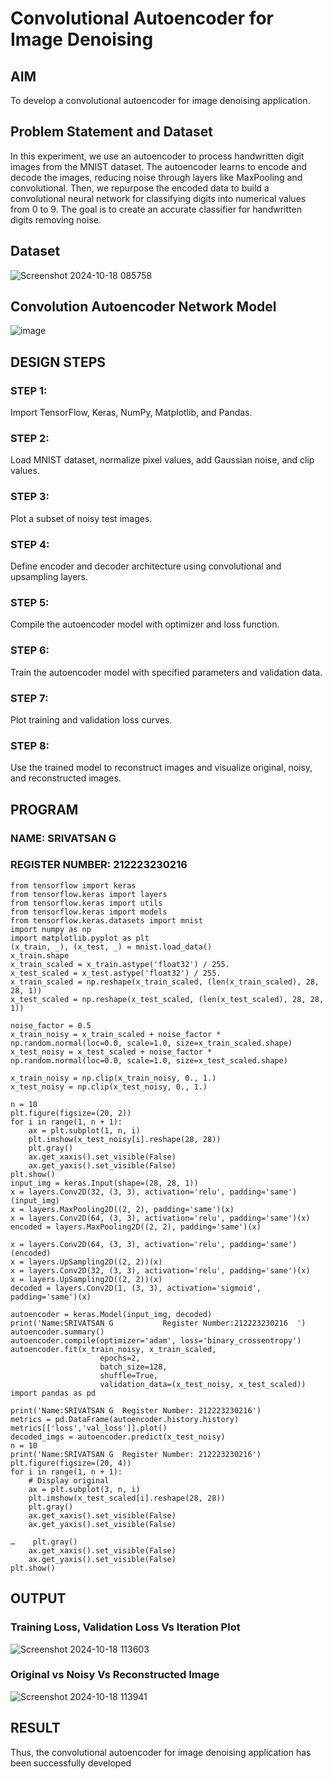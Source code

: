 # Convolutional Autoencoder for Image Denoising

## AIM

To develop a convolutional autoencoder for image denoising application.

## Problem Statement and Dataset
In this experiment, we use an autoencoder to process handwritten digit images from the MNIST dataset. The autoencoder learns to encode and decode the images, reducing noise through layers like MaxPooling and convolutional. Then, we repurpose the encoded data to build a convolutional neural network for classifying digits into numerical values from 0 to 9. The goal is to create an accurate classifier for handwritten digits removing noise.

## Dataset
![Screenshot 2024-10-18 085758](https://github.com/user-attachments/assets/097ac0ac-7bb3-4345-9fb5-a9ceec97e27e)

## Convolution Autoencoder Network Model
![image](https://github.com/user-attachments/assets/1f2f1185-b82d-4e79-8ff7-d18dbc3d7aaf)

## DESIGN STEPS

### STEP 1:
Import TensorFlow, Keras, NumPy, Matplotlib, and Pandas.
### STEP 2:
Load MNIST dataset, normalize pixel values, add Gaussian noise, and clip values.
### STEP 3:
Plot a subset of noisy test images.
### STEP 4:
Define encoder and decoder architecture using convolutional and upsampling layers.
### STEP 5:
Compile the autoencoder model with optimizer and loss function.
### STEP 6:
Train the autoencoder model with specified parameters and validation data.
### STEP 7:
Plot training and validation loss curves.
### STEP 8:
Use the trained model to reconstruct images and visualize original, noisy, and reconstructed images.


## PROGRAM
### NAME: SRIVATSAN G
### REGISTER NUMBER: 212223230216


```
from tensorflow import keras
from tensorflow.keras import layers
from tensorflow.keras import utils
from tensorflow.keras import models
from tensorflow.keras.datasets import mnist
import numpy as np
import matplotlib.pyplot as plt
(x_train, _), (x_test, _) = mnist.load_data()
x_train.shape
x_train_scaled = x_train.astype('float32') / 255.
x_test_scaled = x_test.astype('float32') / 255.
x_train_scaled = np.reshape(x_train_scaled, (len(x_train_scaled), 28, 28, 1))
x_test_scaled = np.reshape(x_test_scaled, (len(x_test_scaled), 28, 28, 1))

noise_factor = 0.5
x_train_noisy = x_train_scaled + noise_factor * np.random.normal(loc=0.0, scale=1.0, size=x_train_scaled.shape)
x_test_noisy = x_test_scaled + noise_factor * np.random.normal(loc=0.0, scale=1.0, size=x_test_scaled.shape)

x_train_noisy = np.clip(x_train_noisy, 0., 1.)
x_test_noisy = np.clip(x_test_noisy, 0., 1.)

n = 10
plt.figure(figsize=(20, 2))
for i in range(1, n + 1):
    ax = plt.subplot(1, n, i)
    plt.imshow(x_test_noisy[i].reshape(28, 28))
    plt.gray()
    ax.get_xaxis().set_visible(False)
    ax.get_yaxis().set_visible(False)
plt.show()
input_img = keras.Input(shape=(28, 28, 1))
x = layers.Conv2D(32, (3, 3), activation='relu', padding='same')(input_img)
x = layers.MaxPooling2D((2, 2), padding='same')(x)
x = layers.Conv2D(64, (3, 3), activation='relu', padding='same')(x)
encoded = layers.MaxPooling2D((2, 2), padding='same')(x)

x = layers.Conv2D(64, (3, 3), activation='relu', padding='same')(encoded)
x = layers.UpSampling2D((2, 2))(x)
x = layers.Conv2D(32, (3, 3), activation='relu', padding='same')(x)
x = layers.UpSampling2D((2, 2))(x)
decoded = layers.Conv2D(1, (3, 3), activation='sigmoid', padding='same')(x)

autoencoder = keras.Model(input_img, decoded)
print('Name:SRIVATSAN G           Register Number:212223230216  ')
autoencoder.summary()
autoencoder.compile(optimizer='adam', loss='binary_crossentropy')
autoencoder.fit(x_train_noisy, x_train_scaled,
                    epochs=2,
                    batch_size=128,
                    shuffle=True,
                    validation_data=(x_test_noisy, x_test_scaled))
import pandas as pd

print('Name:SRIVATSAN G  Register Number: 212223230216')
metrics = pd.DataFrame(autoencoder.history.history)
metrics[['loss','val_loss']].plot()
decoded_imgs = autoencoder.predict(x_test_noisy)
n = 10
print('Name:SRIVATSAN G  Register Number: 212223230216')
plt.figure(figsize=(20, 4))
for i in range(1, n + 1):
    # Display original
    ax = plt.subplot(3, n, i)
    plt.imshow(x_test_scaled[i].reshape(28, 28))
    plt.gray()
    ax.get_xaxis().set_visible(False)
    ax.get_yaxis().set_visible(False)

…    plt.gray()
    ax.get_xaxis().set_visible(False)
    ax.get_yaxis().set_visible(False)
plt.show()

```




## OUTPUT

### Training Loss, Validation Loss Vs Iteration Plot

![Screenshot 2024-10-18 113603](https://github.com/user-attachments/assets/9f910208-b135-44e8-b27a-ea88d3dfd88a)

### Original vs Noisy Vs Reconstructed Image

![Screenshot 2024-10-18 113941](https://github.com/user-attachments/assets/63fdc8d6-8b42-42f2-af1a-434a219228d4)

## RESULT
Thus, the convolutional autoencoder for image denoising application has been successfully developed
